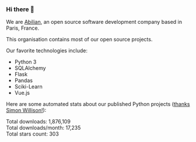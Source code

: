 ### Hi there 👋

We are [Abilian](https://abilian.com/), an open source software development company based in Paris, France.

This organisation contains most of our open source projects.

Our favorite technologies include:

- Python 3
- SQLAlchemy
- Flask
- Pandas
- Sciki-Learn
- Vue.js

Here are some automated stats about our published Python projects
([thanks Simon Willison!][sw-post]):

<!--marker-->
Total downloads: 1,876,109<br>
Total downloads/month: 17,235<br>
Total stars count: 303
<!--end-->

[sw-post]: https://simonwillison.net/2020/Jul/10/self-updating-profile-readme/